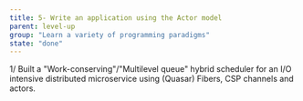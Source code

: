 ```yaml
---
title: 5- Write an application using the Actor model
parent: level-up
group: "Learn a variety of programming paradigms"
state: "done"
---
```


1/ Built a "Work-conserving"/"Multilevel queue" hybrid scheduler for an I/O intensive distributed microservice using (Quasar) Fibers, CSP channels and actors.
